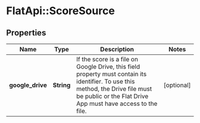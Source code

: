 # FlatApi::ScoreSource

## Properties
Name | Type | Description | Notes
------------ | ------------- | ------------- | -------------
**google_drive** | **String** | If the score is a file on Google Drive, this field property must contain its identifier. To use this method, the Drive file must be public or the Flat Drive App must have access to the file.  | [optional] 


